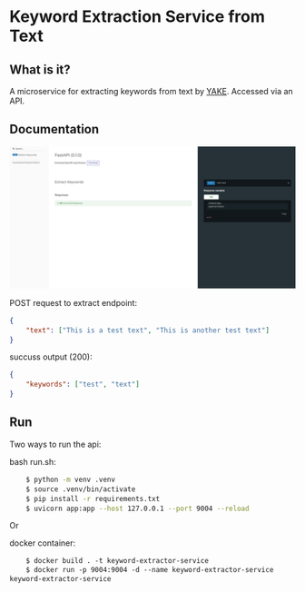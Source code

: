 # Keyword Extraction Service from Text 

## What is it?
A microservice for extracting keywords from text by <a href="https://github.com/LIAAD/yake">YAKE</a>. Accessed via an API.

## Documentation
<img src="assets/api.png">

POST request to extract endpoint:
```json
{
    "text": ["This is a test text", "This is another test text"]
}

```
succuss output (200):
```json
{
    "keywords": ["test", "text"]
}
```

## Run
Two ways to run the api:

bash run.sh:
```sh
    $ python -m venv .venv
    $ source .venv/bin/activate
    $ pip install -r requirements.txt
    $ uvicorn app:app --host 127.0.0.1 --port 9004 --reload
```
Or

docker container:
```docker
    $ docker build . -t keyword-extractor-service
    $ docker run -p 9004:9004 -d --name keyword-extractor-service keyword-extractor-service
``` 

